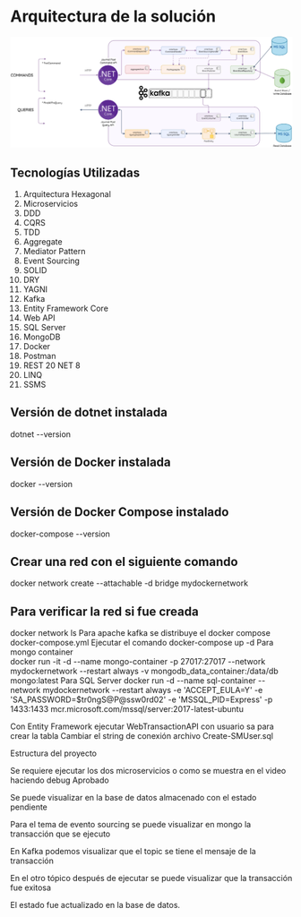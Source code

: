 # Arquitectura de la solución 

 ![Alt text](Architecture.png)
 
## Tecnologías Utilizadas 
1)	Arquitectura Hexagonal
2)	Microservicios
3)	DDD
4)	CQRS
5)	TDD
6)	Aggregate
7)	Mediator Pattern
8)	Event Sourcing
9)	SOLID
10)	DRY
11)	YAGNI
12)	Kafka
13)	Entity Framework Core
14)	Web API
15)	SQL Server
16)	MongoDB
17)	Docker
18)	Postman
19)	REST
20	NET 8
21)	LINQ
22)	SSMS

## Versión de dotnet instalada 
dotnet --version 

## Versión de Docker instalada 
docker --version

## Versión de Docker Compose instalado
docker-compose --version 

## Crear una red con el siguiente comando  
docker network create --attachable -d bridge mydockernetwork

## Para verificar la red si fue creada 
docker network ls
Para apache kafka se distribuye el docker compose 
docker-compose.yml
Ejecutar el comando 
docker-compose up -d
Para mongo container  
docker run -it -d --name mongo-container -p 27017:27017 --network mydockernetwork --restart always -v mongodb_data_container:/data/db mongo:latest
Para SQL Server
docker run -d --name sql-container --network mydockernetwork --restart always -e 'ACCEPT_EULA=Y' -e 'SA_PASSWORD=$tr0ngS@P@ssw0rd02' -e 'MSSQL_PID=Express' -p 1433:1433 mcr.microsoft.com/mssql/server:2017-latest-ubuntu
 
Con Entity Framework ejecutar WebTransactionAPI con usuario sa para crear la tabla 
Cambiar el string de conexión archivo Create-SMUser.sql
 
 

Estructura del proyecto
 
Se requiere ejecutar los dos microservicios o como se muestra en el video haciendo debug 
Aprobado 
 
Se puede visualizar en la base de datos almacenado con el estado pendiente 
 
Para el tema de evento sourcing se puede visualizar en mongo la transacción que se ejecuto 
 
En Kafka podemos visualizar que el topic se tiene el mensaje de la transacción 
 
En el otro tópico después de ejecutar se puede visualizar que la transacción fue exitosa 
 
El estado fue actualizado en la base de datos. 
 
